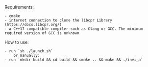 Requirements:

	- cmake
	- internet connection to clone the libcpr Library (https://docs.libcpr.org/)
	- a C++17 compatible compiler such as Clang or GCC. The minimum required version of GCC is unknown

How to use:

	- run `sh ./launch.sh`
		or manually:
	- run `mkdir build && cd build && cmake .. && make && ./invi_a`